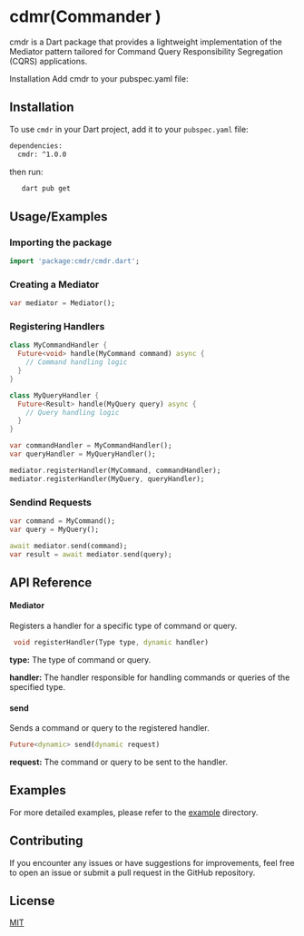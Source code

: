 
# cdmr(Commander )

cmdr is a Dart package that provides a lightweight implementation of the Mediator pattern tailored for Command Query Responsibility Segregation (CQRS) applications.


Installation
Add cmdr to your pubspec.yaml file:


## Installation

To use `cmdr` in your Dart project, add it to your `pubspec.yaml` file:

```bash
dependencies:
  cmdr: ^1.0.0

```
then run:
    
 ```bash
    dart pub get
```

## Usage/Examples

### Importing the package
```dart
import 'package:cmdr/cmdr.dart';
```

### Creating a Mediator
```dart
var mediator = Mediator();
```

### Registering Handlers
```dart
class MyCommandHandler {
  Future<void> handle(MyCommand command) async {
    // Command handling logic
  }
}

class MyQueryHandler {
  Future<Result> handle(MyQuery query) async {
    // Query handling logic
  }
}

var commandHandler = MyCommandHandler();
var queryHandler = MyQueryHandler();

mediator.registerHandler(MyCommand, commandHandler);
mediator.registerHandler(MyQuery, queryHandler);

```

### Sendind Requests
```dart
var command = MyCommand();
var query = MyQuery();

await mediator.send(command);
var result = await mediator.send(query);
```
## API Reference

#### Mediator
Registers a handler for a specific type of command or query.
```dart
 void registerHandler(Type type, dynamic handler)
```

**type:** The type of command or query.

**handler:** The handler responsible for handling commands or queries of the specified type.

#### send
Sends a command or query to the registered handler.

```dart
Future<dynamic> send(dynamic request)
```

**request:** The command or query to be sent to the handler.
## Examples
For more detailed examples, please refer to the [example]() directory.
## Contributing

If you encounter any issues or have suggestions for improvements, feel free to open an issue or submit a pull request in the GitHub repository.

## License

[MIT](https://choosealicense.com/licenses/mit/)

